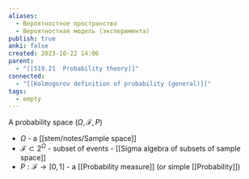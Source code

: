 ```yaml
---
aliases:
  - Вероятностное пространство
  - Вероятностная модель (эксперимента)
publish: true
anki: false
created: 2023-10-22 14:06
parent:
  - "[[519.21  Probability theory]]"
connected:
  - "[[Kolmogorov definition of probability (general)]]"
tags:
  - empty
---
```

A probability space $(\Omega, \mathcal{F}, P)$
- $\Omega$ - a [[stem/notes/Sample space]] 
- $\mathcal{F} \subset 2^{\Omega}$  - subset of events - [[Sigma algebra of subsets of sample space]]
- $P: \mathcal{F} \rightarrow [0, 1]$ - a [[Probability measure]] (or simple [[Probability]])












